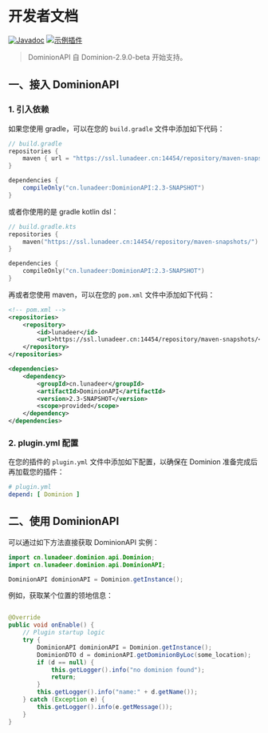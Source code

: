 # 开发者文档

[![Javadoc](https://img.shields.io/badge/Javadoc-Link-70f3ff?logo=readthedocs)](https://coldezhang.github.io/DominionAPI/)
[![示例插件](https://img.shields.io/badge/示例插件-GitHub-blue?logo=github)](https://github.com/ColdeZhang/DominionAddonExample)

> DominionAPI 自 Dominion-2.9.0-beta 开始支持。

## 一、接入 DominionAPI

### 1. 引入依赖

如果您使用 gradle，可以在您的 `build.gradle` 文件中添加如下代码：

```groovy
// build.gradle
repositories {
    maven { url = "https://ssl.lunadeer.cn:14454/repository/maven-snapshots/" }
}

dependencies {
    compileOnly("cn.lunadeer:DominionAPI:2.3-SNAPSHOT")
}
```

或者你使用的是 gradle kotlin dsl：

```kotlin
// build.gradle.kts
repositories {
    maven("https://ssl.lunadeer.cn:14454/repository/maven-snapshots/")
}

dependencies {
    compileOnly("cn.lunadeer:DominionAPI:2.3-SNAPSHOT")
}
```

再或者您使用 maven，可以在您的 `pom.xml` 文件中添加如下代码：

```xml
<!-- pom.xml -->
<repositories>
    <repository>
        <id>lunadeer</id>
        <url>https://ssl.lunadeer.cn:14454/repository/maven-snapshots/</url>
    </repository>
</repositories>

<dependencies>
    <dependency>
        <groupId>cn.lunadeer</groupId>
        <artifactId>DominionAPI</artifactId>
        <version>2.3-SNAPSHOT</version>
        <scope>provided</scope>
    </dependency>
</dependencies>
```

### 2. plugin.yml 配置

在您的插件的 `plugin.yml` 文件中添加如下配置，以确保在 Dominion 准备完成后再加载您的插件：

```yaml
# plugin.yml
depend: [ Dominion ]
```

## 二、使用 DominionAPI

可以通过如下方法直接获取 DominionAPI 实例：

```java
import cn.lunadeer.dominion.api.Dominion;
import cn.lunadeer.dominion.api.DominionAPI;

DominionAPI dominionAPI = Dominion.getInstance();
```

例如，获取某个位置的领地信息：

```java

@Override
public void onEnable() {
    // Plugin startup logic
    try {
        DominionAPI dominionAPI = Dominion.getInstance();
        DominionDTO d = dominionAPI.getDominionByLoc(some_location);
        if (d == null) {
            this.getLogger().info("no dominion found");
            return;
        }
        this.getLogger().info("name:" + d.getName());
    } catch (Exception e) {
        this.getLogger().info(e.getMessage());
    }
}
```
